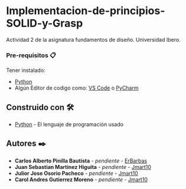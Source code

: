 # Implementacion-de-principios-SOLID-y-Grasp

Actividad 2 de la asignatura fundamentos de diseño. Universidad Ibero.

### Pre-requisitos 📋

Tener instalado:
* [Python](https://www.python.org)
* Algún Editor de codigo como: [VS Code](https://code.visualstudio.com) o [PyCharm](https://www.jetbrains.com/es-es/pycharm/)

## Construido con 🛠️

* [Python](https://www.python.org) - El lenguaje de programación usado

## Autores ✒️

* **Carlos Alberto Pinilla Bautista** - *pendiente* - [ErBarbas](https://github.com/ErBarbas)
* **Juan Sebastian Martinez Higuita** - *pendiente* - [Jmart10](https://github.com/Jmart10)
* **Julior Jose Osorio Pacheco** - *pendiente* - [Jmart10](https://github.com/Jmart10)
* **Carol Andres Gutierrez Moreno** - *pendiente* - [Jmart10](https://github.com/Jmart10)
